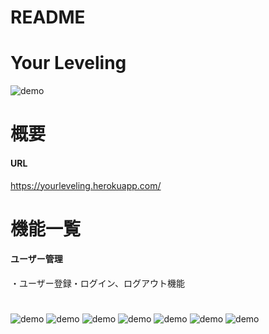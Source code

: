 # README

# Your Leveling
![demo](https://gyazo.com/b3a605f396456c24764a97e6767f694c/raw)
# 概要
#### URL
https://yourleveling.herokuapp.com/

# 機能一覧
#### ユーザー管理
・ユーザー登録・ログイン、ログアウト機能
#
#
#
#
#
#
#
#
#

![demo](https://gyazo.com/78da687fa4e2de8e2c4af6c840133499/raw)
![demo](https://gyazo.com/f388171eeb93695d09feb2e67e0e4d65/raw)
![demo](https://gyazo.com/9c5d724679887801b337875e9cde8f31/raw)
![demo](https://gyazo.com/8ba26239ec9dd2737252355fb460f699/raw)
![demo](https://gyazo.com/7b8d26c115d32e8cf11491b4af61c790/raw)
![demo](https://gyazo.com/9a7dfb93fdaf327ed5a0634b7852a586/raw)
![demo](https://gyazo.com/07d371500c183bbe332b7c77075cb8d5/raw)


